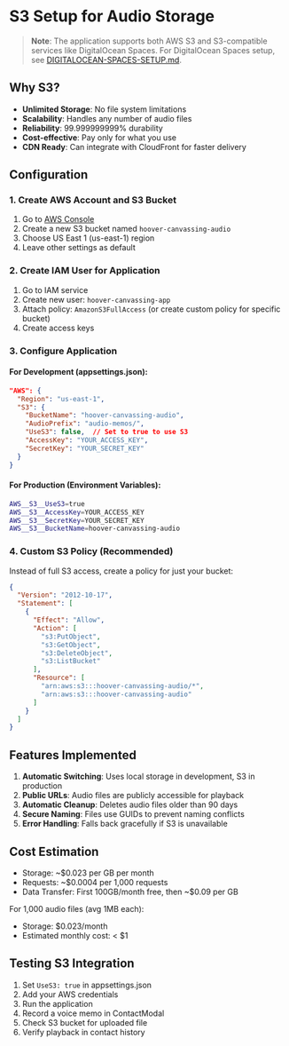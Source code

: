 # S3 Setup for Audio Storage

> **Note**: The application supports both AWS S3 and S3-compatible services like DigitalOcean Spaces. For DigitalOcean Spaces setup, see [DIGITALOCEAN-SPACES-SETUP.md](./DIGITALOCEAN-SPACES-SETUP.md).

## Why S3?
- **Unlimited Storage**: No file system limitations
- **Scalability**: Handles any number of audio files
- **Reliability**: 99.999999999% durability
- **Cost-effective**: Pay only for what you use
- **CDN Ready**: Can integrate with CloudFront for faster delivery

## Configuration

### 1. Create AWS Account and S3 Bucket
1. Go to [AWS Console](https://console.aws.amazon.com)
2. Create a new S3 bucket named `hoover-canvassing-audio`
3. Choose US East 1 (us-east-1) region
4. Leave other settings as default

### 2. Create IAM User for Application
1. Go to IAM service
2. Create new user: `hoover-canvassing-app`
3. Attach policy: `AmazonS3FullAccess` (or create custom policy for specific bucket)
4. Create access keys

### 3. Configure Application

#### For Development (appsettings.json):
```json
"AWS": {
  "Region": "us-east-1",
  "S3": {
    "BucketName": "hoover-canvassing-audio",
    "AudioPrefix": "audio-memos/",
    "UseS3": false,  // Set to true to use S3
    "AccessKey": "YOUR_ACCESS_KEY",
    "SecretKey": "YOUR_SECRET_KEY"
  }
}
```

#### For Production (Environment Variables):
```bash
AWS__S3__UseS3=true
AWS__S3__AccessKey=YOUR_ACCESS_KEY
AWS__S3__SecretKey=YOUR_SECRET_KEY
AWS__S3__BucketName=hoover-canvassing-audio
```

### 4. Custom S3 Policy (Recommended)
Instead of full S3 access, create a policy for just your bucket:

```json
{
  "Version": "2012-10-17",
  "Statement": [
    {
      "Effect": "Allow",
      "Action": [
        "s3:PutObject",
        "s3:GetObject",
        "s3:DeleteObject",
        "s3:ListBucket"
      ],
      "Resource": [
        "arn:aws:s3:::hoover-canvassing-audio/*",
        "arn:aws:s3:::hoover-canvassing-audio"
      ]
    }
  ]
}
```

## Features Implemented

1. **Automatic Switching**: Uses local storage in development, S3 in production
2. **Public URLs**: Audio files are publicly accessible for playback
3. **Automatic Cleanup**: Deletes audio files older than 90 days
4. **Secure Naming**: Files use GUIDs to prevent naming conflicts
5. **Error Handling**: Falls back gracefully if S3 is unavailable

## Cost Estimation
- Storage: ~$0.023 per GB per month
- Requests: ~$0.0004 per 1,000 requests
- Data Transfer: First 100GB/month free, then ~$0.09 per GB

For 1,000 audio files (avg 1MB each):
- Storage: $0.023/month
- Estimated monthly cost: < $1

## Testing S3 Integration
1. Set `UseS3: true` in appsettings.json
2. Add your AWS credentials
3. Run the application
4. Record a voice memo in ContactModal
5. Check S3 bucket for uploaded file
6. Verify playback in contact history